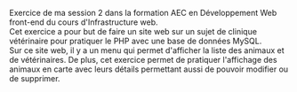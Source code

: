 Exercice de ma session 2 dans la formation AEC en Développement Web front-end du cours d'Infrastructure web. <br>
Cet exercice a pour but de faire un site web sur un sujet de clinique vétérinaire pour pratiquer le PHP avec une base de données MySQL. <br>
Sur ce site web, il y a un menu qui permet d'afficher la liste des animaux et de vétérinaires. De plus, cet exercice permet de pratiquer l'affichage des animaux en carte avec leurs détails permettant aussi de pouvoir modifier ou de supprimer.
